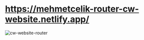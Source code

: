 # https://mehmetcelik-router-cw-website.netlify.app/


<img src="https://media.giphy.com/media/DjkUOIrLW1Lw5H9luc/giphy.gif" alt="cw-website-router">
